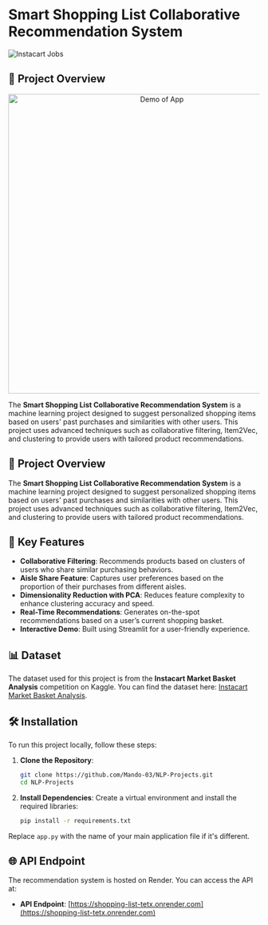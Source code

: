 # Smart Shopping List Collaborative Recommendation System

![Instacart Jobs](https://parade.com/.image/t_share/MTkwNTgxMjU3NTk4ODA1MTE3/instacart-jobs.png)



## 🚀 Project Overview


<div align="center">
    <img src="https://drive.google.com/uc?export=view&id=1cz5Vtxa5j3g-MqqcKRE3ToSW4ceo_5Nc" alt="Demo of App" width="600"/>
</div>


The **Smart Shopping List Collaborative Recommendation System** is a machine learning project designed to suggest personalized shopping items based on users' past purchases and similarities with other users. This project uses advanced techniques such as collaborative filtering, Item2Vec, and clustering to provide users with tailored product recommendations.

## 🚀 Project Overview

The **Smart Shopping List Collaborative Recommendation System** is a machine learning project designed to suggest personalized shopping items based on users' past purchases and similarities with other users. This project uses advanced techniques such as collaborative filtering, Item2Vec, and clustering to provide users with tailored product recommendations.

## 🌟 Key Features

- **Collaborative Filtering**: Recommends products based on clusters of users who share similar purchasing behaviors.
- **Aisle Share Feature**: Captures user preferences based on the proportion of their purchases from different aisles.
- **Dimensionality Reduction with PCA**: Reduces feature complexity to enhance clustering accuracy and speed.
- **Real-Time Recommendations**: Generates on-the-spot recommendations based on a user’s current shopping basket.
- **Interactive Demo**: Built using Streamlit for a user-friendly experience.

## 📊 Dataset

The dataset used for this project is from the **Instacart Market Basket Analysis** competition on Kaggle. You can find the dataset here: [Instacart Market Basket Analysis](https://www.kaggle.com/c/instacart-market-basket-analysis/data).

## 🛠 Installation

To run this project locally, follow these steps:

1. **Clone the Repository**:
   ```bash
   git clone https://github.com/Mando-03/NLP-Projects.git
   cd NLP-Projects
   ```

2. **Install Dependencies**:
   Create a virtual environment and install the required libraries:
   ```bash
   pip install -r requirements.txt
   ```

Replace `app.py` with the name of your main application file if it's different.

## 🌐 API Endpoint

The recommendation system is hosted on Render. You can access the API at:

- **API Endpoint**: [https://shopping-list-tetx.onrender.com](https://shopping-list-tetx.onrender.com)
